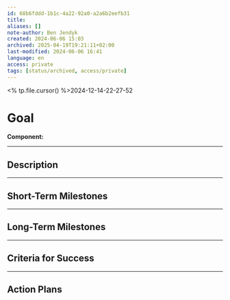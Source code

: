 ```yaml
---
id: 68b6fddd-1b1c-4a22-92a0-a2a6b2eefb31
title:
aliases: []
note-author: Ben Jendyk
created: 2024-06-06 15:03
archived: 2025-04-19T19:21:11+02:00
last-modified: 2024-06-06 16:41
language: en
access: private
tags: [status/archived, access/private]
---
```


<% tp.file.cursor() %>2024-12-14-22-27-52

# Goal

**Component:**

--- 

## Description

---

## Short-Term Milestones

--- 

## Long-Term Milestones

--- 

## Criteria for Success

---

## Action Plans
